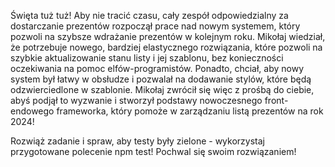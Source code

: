 Święta tuż tuż! Aby nie tracić czasu, cały zespół odpowiedzialny za dostarczanie prezentów rozpoczął prace nad nowym systemem, który pozwoli na szybsze wdrażanie prezentów w kolejnym roku. Mikołaj wiedział, że potrzebuje nowego, bardziej elastycznego rozwiązania, które pozwoli na szybkie aktualizowanie stanu listy i jej szablonu, bez konieczności oczekiwania na pomoc elfów-programistów. Ponadto, chciał, aby nowy system był łatwy w obsłudze i pozwalał na dodawanie stylów, które będą odzwierciedlone w szablonie. Mikołaj zwrócił się więc z prośbą do ciebie, abyś podjął to wyzwanie i stworzył podstawy nowoczesnego front-endowego frameworka, który pomoże w zarządzaniu listą prezentów na rok 2024!

Rozwiąż zadanie i spraw, aby testy były zielone - wykorzystaj przygotowane polecenie npm test! Pochwal się swoim rozwiązaniem!